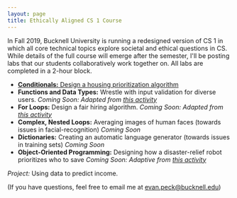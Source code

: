 ```yaml
---
layout: page
title: Ethically Aligned CS 1 Course
---
```


In Fall 2019, Bucknell University is running a redesigned version of CS 1 in which all core technical topics explore societal and ethical questions in CS. While details of the full course will emerge after the semester, I'll be posting labs that our students collaboratively work together on. All labs are completed in a 2-hour block.

- [**Conditionals:** Design a housing prioritization algorithm](https://docs.google.com/document/d/1HsRSC3H_u6KcQhv2y9cWyrYV3xpvvBUcAvoaH-FsG0I/edit?usp=sharing)
- **Functions and Data Types:** Wrestle with input validation for diverse users. _Coming Soon: Adapted from [this activity](https://ethicalcs.github.io/modules/input/)_
- **For Loops:** Design a fair hiring algorithm. _Coming Soon: Adapted from [this activity](https://ethicalcs.github.io/modules/hiring/)_
- **Complex, Nested Loops:** Averaging images of human faces (towards issues in facial-recognition) _Coming Soon_
- **Dictionaries:** Creating an automatic language generator (towards issues in training sets) _Coming Soon_
- **Object-Oriented Programming:** Designing how a disaster-relief robot prioritizes who to save _Coming Soon: Adaptive from [this activity](https://ethicalcs.github.io/modules/ethicalengine2/)_


_Project:_ Using data to predict income.

(If you have questions, feel free to email me at evan.peck@bucknell.edu)
